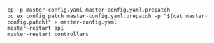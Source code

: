     cp -p master-config.yaml master-config.yaml.prepatch
    oc ex config patch master-config.yaml.prepatch -p "$(cat master-config.patch)" > master-config.yaml
    master-restart api
    master-restart controllers
